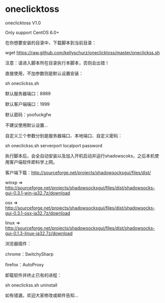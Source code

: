 oneclicktoss
============

oneclicktoss V1.0

Only support CentOS 6.0+

在你想要安装的目录中，下载脚本到当前目录：

wget https://raw.github.com/kellyschurz/oneclicktoss/master/oneclickss.sh

注意：请进入脚本所在目录执行本脚本，否则会出错！

直接使用，不加参数则是默认设置安装：

sh oneclickss.sh

默认服务器端口：8989

默认客户端端口：1999

默认密码：yoofuckgfw

不建议使用默认设置...

自定义三个参数分别是服务器端口、本地端口、自定义密码：

sh oneclickss.sh serverport localport password

执行脚本后，会全自动安装以及加入开机启动并运行shadowscoks，之后本机使用客户端软件即科学上网。

客户端下载：http://sourceforge.net/projects/shadowsocksgui/files/dist/

winxp => http://sourceforge.net/projects/shadowsocksgui/files/dist/shadowsocks-gui-0.3.1-win-ia32.7z/download

osx => http://sourceforge.net/projects/shadowsocksgui/files/dist/shadowsocks-gui-0.3.1-osx-ia32.7z/download

linux => http://sourceforge.net/projects/shadowsocksgui/files/dist/shadowsocks-gui-0.1.3-linux-ia32.7z/download

浏览器插件：

chrome：SwitchySharp

firefox：AutoProxy

卸载软件并终止已有的进程：

sh oneclickss.sh uninstall

如有错漏，欢迎大家修改或邮件告知...
